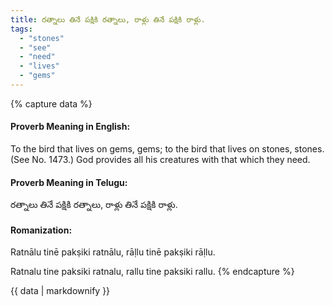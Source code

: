 ```yaml
---
title: రత్నాలు తినే పక్షికి రత్నాలు, రాళ్లు తినే పక్షికి రాళ్లు.
tags:
  - "stones"
  - "see"
  - "need"
  - "lives"
  - "gems"
---
```


{% capture data %}
#### Proverb Meaning in English:
To the bird that lives on gems, gems; to the bird that lives on stones, stones.
(See No. 1473.)
God provides all his creatures with that which they need.

#### Proverb Meaning in Telugu:
రత్నాలు తినే పక్షికి రత్నాలు, రాళ్లు తినే పక్షికి రాళ్లు.

#### Romanization:
Ratnālu tinē pakṣiki ratnālu, rāḷlu tinē pakṣiki rāḷlu.

Ratnalu tine paksiki ratnalu, rallu tine paksiki rallu.
{% endcapture %}

{{ data | markdownify }}

